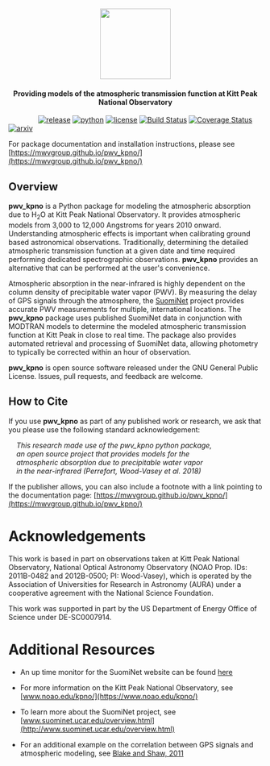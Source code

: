 <h1 align="center">
  <img src="LOGO.png" height="140">
  <br>
</h1>

<h4 align="center">
Providing models of the atmospheric transmission function at
Kitt Peak National Observatory
</h4>

&nbsp;&nbsp;&nbsp;&nbsp;&nbsp;&nbsp;&nbsp;&nbsp;&nbsp;&nbsp;&nbsp;&nbsp;&nbsp;&nbsp;
[![release](https://img.shields.io/badge/version-0.12.1-blue.svg)]()
[![python](https://img.shields.io/badge/python-2.7,%203.5,%203.6,%203.7-blue.svg)]()
[![license](https://img.shields.io/badge/license-GPL%20v3.0-blue.svg)](https://www.gnu.org/licenses/gpl-3.0.en.html)
[![Build Status](https://travis-ci.org/mwvgroup/pwv_kpno.svg?branch=master)](https://travis-ci.org/mwvgroup/pwv_kpno)
[![Coverage Status](https://coveralls.io/repos/github/mwvgroup/pwv_kpno/badge.svg?branch=master)](https://coveralls.io/github/mwvgroup/pwv_kpno?branch=master)
[![arxiv](https://img.shields.io/badge/astro--ph.IM-arXiv%3A1806.09701-B31B1B.svg)](https://arxiv.org/abs/1806.09701)

For package documentation and installation instructions, please see
[https://mwvgroup.github.io/pwv_kpno/](https://mwvgroup.github.io/pwv_kpno/)

## Overview

**pwv_kpno** is a Python package for modeling the atmospheric absorption due
to H<sub>2</sub>O at Kitt Peak National Observatory. It provides atmospheric
models from 3,000 to 12,000 Angstroms for years 2010 onward. Understanding atmospheric
effects is important when calibrating ground based astronomical observations.
Traditionally, determining the detailed atmospheric transmission function at a
given date and time required performing dedicated spectrographic observations.
**pwv_kpno** provides an alternative that can be performed at the user's
convenience.

Atmospheric absorption in the near-infrared is highly dependent on the column
density of precipitable water vapor (PWV). By measuring the delay of GPS
signals through the atmosphere, the [SuomiNet](http://www.suominet.ucar.edu)
project provides accurate PWV measurements for multiple, international
locations. The **pwv_kpno** package uses published SuomiNet data in conjunction
with MODTRAN models to determine the modeled atmospheric transmission function
at Kitt Peak in close to real time. The package also provides automated
retrieval and processing of SuomiNet data, allowing photometry to typically be
corrected within an hour of observation.

**pwv_kpno** is open source software released under the GNU General Public
License. Issues, pull requests, and feedback are welcome.

## How to Cite

If you use **pwv_kpno** as part of any published work or research, we ask that
you please use the following standard acknowledgement:

&nbsp;&nbsp;&nbsp;&nbsp;*This research made use of the pwv_kpno python package,*<br>
&nbsp;&nbsp;&nbsp;&nbsp;*an open source project that provides models for the*<br>
&nbsp;&nbsp;&nbsp;&nbsp;*atmospheric absorption due to precipitable water vapor*<br>
&nbsp;&nbsp;&nbsp;&nbsp;*in the near-infrared (Perrefort, Wood-Vasey et al. 2018)*<br>

If the publisher allows, you can also include a footnote with a link pointing
to the documentation page:
[https://mwvgroup.github.io/pwv_kpno/](https://mwvgroup.github.io/pwv_kpno/)

# Acknowledgements

This work is based in part on observations taken at Kitt Peak National
Observatory, National Optical Astronomy Observatory (NOAO Prop. IDs: 2011B-0482
and 2012B-0500; PI: Wood-Vasey), which is operated by the Association of
Universities for Research in Astronomy (AURA) under a cooperative agreement
with the National Science Foundation.

This work was supported in part by the US Department of Energy Office of Science 
under DE-SC0007914.

# Additional Resources

- An up time monitor for the SuomiNet website can be found
  [here](https://stats.uptimerobot.com/gn1xqsJvj)

- For more information on the Kitt Peak National Observatory, see
  [www.noao.edu/kpno/](https://www.noao.edu/kpno/)

- To learn more about the SuomiNet project, see
  [www.suominet.ucar.edu/overview.html](http://www.suominet.ucar.edu/overview.html)

- For an additional example on the correlation between GPS signals and
  atmospheric modeling, see
  [Blake and Shaw, 2011](https://arxiv.org/abs/1109.6703)
